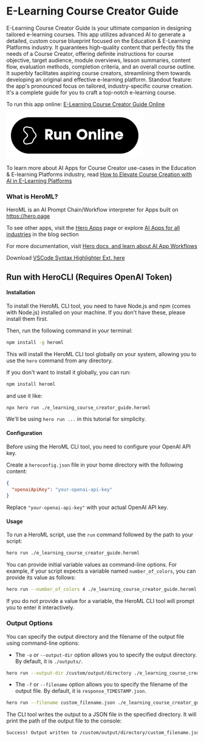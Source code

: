 # E-Learning Course Creator Guide

E-Learning Course Creator Guide is your ultimate companion in designing tailored e-learning courses. This app utilizes advanced AI to generate a detailed, custom course blueprint focused on the Education & E-Learning Platforms industry. It guarantees high-quality content that perfectly fits the needs of a Course Creator, offering definite instructions for course objective, target audience, module overviews, lesson summaries, content flow, evaluation methods, completion criteria, and an overall course outline. It superbly facilitates aspiring course creators, streamlining them towards developing an original and effective e-learning platform. Standout feature: the app's pronounced focus on tailored, industry-specific course creation. It's a complete guide for you to craft a top-notch e-learning course.

To run this app online: [E-Learning Course Creator Guide Online](https://hero.page/app/e-learning-course-creator-guide-tailored-course-creation-blueprint/KC7KuNtsq4jLe7QVM9pc)

[![Run E-Learning Course Creator Guide Online](/assets/run.svg)](https://hero.page/app/e-learning-course-creator-guide-tailored-course-creation-blueprint/KC7KuNtsq4jLe7QVM9pc)

To learn more about AI Apps for Course Creator use-cases in the Education & E-learning Platforms industry, read [How to Elevate Course Creation with AI in E-Learning Platforms](https://hero.page/blog/ai/education-and-e-learning-platforms/how-to-elevate-course-creation-with-ai-in-e-learning-platforms/170852)

### What is HeroML?
HeroML is an AI Prompt Chain/Workflow interpreter for Apps built on https://hero.page 

To see other apps, visit the [Hero Apps](https://hero.page/apps) page or explore [AI Apps for all industries](https://hero.page/blog) in the blog section

For more documentation, visit [Hero docs, and learn about AI App Workflows](https://hero.page/tutorials/introduction-to-heroml)

Download [VSCode Syntax Highlighter Ext. here](https://marketplace.visualstudio.com/items?itemName=hero-page.heroml)

## Run with HeroCLI (Requires OpenAI Token)

#### Installation

To install the HeroML CLI tool, you need to have Node.js and npm (comes with Node.js) installed on your machine. If you don't have these, please install them first. 

Then, run the following command in your terminal:

```bash
npm install -g heroml
```

This will install the HeroML CLI tool globally on your system, allowing you to use the `hero` command from any directory.

If you don't want to install it globally, you can run:

```bash
npm install heroml
```

and use it like:

```bash
npx hero run ./e_learning_course_creator_guide.heroml
```

We'll be using `hero run ...` in this tutorial for simplicity.

#### Configuration

Before using the HeroML CLI tool, you need to configure your OpenAI API key. 

Create a `heroconfig.json` file in your home directory with the following content:

```json
{
  "openaiApiKey": "your-openai-api-key"
}
```

Replace `"your-openai-api-key"` with your actual OpenAI API key.

#### Usage

To run a HeroML script, use the `run` command followed by the path to your script:

```bash
hero run ./e_learning_course_creator_guide.heroml
```

You can provide initial variable values as command-line options. For example, if your script expects a variable named `number_of_colors`, you can provide its value as follows:

```bash
hero run --number_of_colors 4 ./e_learning_course_creator_guide.heroml
```

If you do not provide a value for a variable, the HeroML CLI tool will prompt you to enter it interactively.

### Output Options

You can specify the output directory and the filename of the output file using command-line options:

- The `-o` or `--output-dir` option allows you to specify the output directory. By default, it is `./outputs/`.

```bash
hero run --output-dir /custom/output/directory ./e_learning_course_creator_guide.heroml
```

- The `-f` or `--filename` option allows you to specify the filename of the output file. By default, it is `response_TIMESTAMP.json`.

```bash
hero run --filename custom_filename.json ./e_learning_course_creator_guide.heroml
```

The CLI tool writes the output to a JSON file in the specified directory. It will print the path of the output file to the console:

```bash
Success! Output written to /custom/output/directory/custom_filename.json
```

